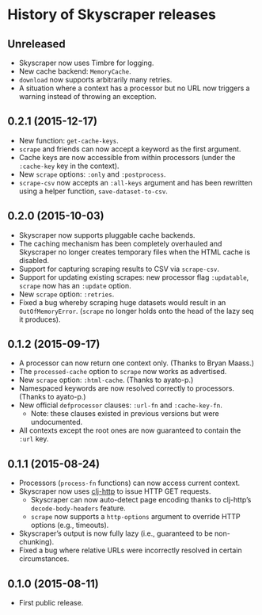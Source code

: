 # History of Skyscraper releases

## Unreleased

- Skyscraper now uses Timbre for logging.
- New cache backend: `MemoryCache`.
- `download` now supports arbitrarily many retries.
- A situation where a context has a processor but no URL now triggers a warning instead of throwing an exception.

## 0.2.1 (2015-12-17)

- New function: `get-cache-keys`.
- `scrape` and friends can now accept a keyword as the first argument.
- Cache keys are now accessible from within processors (under the
  `:cache-key` key in the context).
- New `scrape` options: `:only` and `:postprocess`.
- `scrape-csv` now accepts an `:all-keys` argument and has been rewritten using a helper function, `save-dataset-to-csv`.

## 0.2.0 (2015-10-03)

- Skyscraper now supports pluggable cache backends.
- The caching mechanism has been completely overhauled and Skyscraper no longer
  creates temporary files when the HTML cache is disabled.
- Support for capturing scraping results to CSV via `scrape-csv`.
- Support for updating existing scrapes: new processor flag `:updatable`,
  `scrape` now has an `:update` option.
- New `scrape` option: `:retries`.
- Fixed a bug whereby scraping huge datasets would result in an `OutOfMemoryError`.
  (`scrape` no longer holds onto the head of the lazy seq it produces).

## 0.1.2 (2015-09-17)

- A processor can now return one context only. (Thanks to Bryan Maass.)
- The `processed-cache` option to `scrape` now works as advertised.
- New `scrape` option: `:html-cache`. (Thanks to ayato-p.)
- Namespaced keywords are now resolved correctly to processors.
  (Thanks to ayato-p.)
- New official `defprocessor` clauses: `:url-fn` and `:cache-key-fn`.
  - Note: these clauses existed in previous versions but were undocumented.
- All contexts except the root ones are now guaranteed to contain the `:url` key.

## 0.1.1 (2015-08-24)

- Processors (`process-fn` functions) can now access current context.
- Skyscraper now uses [clj-http] to issue HTTP GET requests.
  - Skyscraper can now auto-detect page encoding thanks to clj-http’s `decode-body-headers` feature.
  - `scrape` now supports a `http-options` argument to override HTTP options (e.g., timeouts).
- Skyscraper’s output is now fully lazy (i.e., guaranteed to be non-chunking).
- Fixed a bug where relative URLs were incorrectly resolved in certain circumstances.

 [clj-http]: https://github.com/dakrone/clj-http

## 0.1.0 (2015-08-11)

- First public release.
